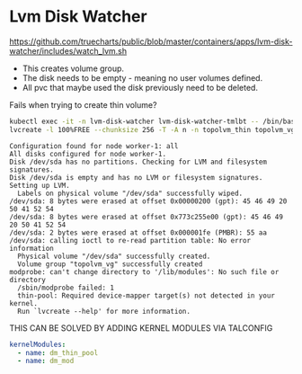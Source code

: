 # Lvm Disk Watcher

https://github.com/truecharts/public/blob/master/containers/apps/lvm-disk-watcher/includes/watch_lvm.sh

- This creates volume group.
- The disk needs to be empty - meaning no user volumes defined.
- All pvc that maybe used the disk previously need to be deleted.

Fails when trying to create thin volume?
```bash
kubectl exec -it -n lvm-disk-watcher lvm-disk-watcher-tmlbt -- /bin/bash
lvcreate -l 100%FREE --chunksize 256 -T -A n -n topolvm_thin topolvm_vg
```
```log
Configuration found for node worker-1: all
All disks configured for node worker-1.
Disk /dev/sda has no partitions. Checking for LVM and filesystem signatures.
Disk /dev/sda is empty and has no LVM or filesystem signatures. Setting up LVM.
  Labels on physical volume "/dev/sda" successfully wiped.
/dev/sda: 8 bytes were erased at offset 0x00000200 (gpt): 45 46 49 20 50 41 52 54
/dev/sda: 8 bytes were erased at offset 0x773c255e00 (gpt): 45 46 49 20 50 41 52 54
/dev/sda: 2 bytes were erased at offset 0x000001fe (PMBR): 55 aa
/dev/sda: calling ioctl to re-read partition table: No error information
  Physical volume "/dev/sda" successfully created.
  Volume group "topolvm_vg" successfully created
modprobe: can't change directory to '/lib/modules': No such file or directory
  /sbin/modprobe failed: 1
  thin-pool: Required device-mapper target(s) not detected in your kernel.
  Run `lvcreate --help' for more information.
```
THIS CAN BE SOLVED BY ADDING KERNEL MODULES VIA TALCONFIG
```yaml
kernelModules:
  - name: dm_thin_pool
  - name: dm_mod
```
